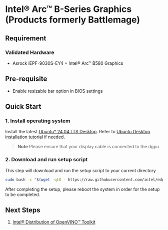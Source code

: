 #  Intel® Arc™ B-Series Graphics (Products formerly Battlemage)

## Requirement
### Validated Hardware
- Asrock iEPF-9030S-EY4 + Intel® Arc™ B580 Graphics

## Pre-requisite
- Enable resizable bar option in BIOS settings

## Quick Start
### 1. Install operating system
Install the latest [Ubuntu* 24.04 LTS Desktop](https://releases.ubuntu.com/noble/). Refer to [Ubuntu Desktop installation tutorial](https://ubuntu.com/tutorials/install-ubuntu-desktop#1-overview) if needed.

> **Note**
> Please ensure that your display cable is connected to the dgpu

### 2. Download and run setup script
This step will download and run the setup script to your current directory
```bash
sudo bash -c "$(wget -qLO - https://raw.githubusercontent.com/intel/edge-developer-kit-reference-scripts/refs/heads/main/gpu/arc/bmg/setup.sh)"
```

After completing the setup, please reboot the system in order for the setup to be completed.

## Next Steps
1. [Intel® Distribution of OpenVINO™ Toolkit](usecases/openvino/README.md)
